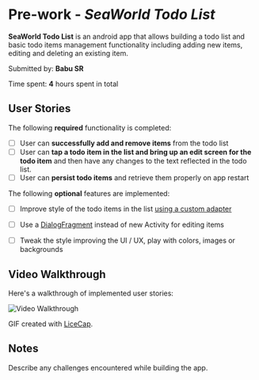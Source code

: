 # Pre-work - *SeaWorld Todo List*

**SeaWorld Todo List** is an android app that allows building a todo list and basic todo items management functionality including adding new items, editing and deleting an existing item.

Submitted by: **Babu SR**

Time spent: **4** hours spent in total

## User Stories

The following **required** functionality is completed:

* [ ] User can **successfully add and remove items** from the todo list
* [ ] User can **tap a todo item in the list and bring up an edit screen for the todo item** and then have any changes to the text reflected in the todo list.
* [ ] User can **persist todo items** and retrieve them properly on app restart

The following **optional** features are implemented:

* [ ] Improve style of the todo items in the list [using a custom adapter](http://guides.codepath.com/android/Using-an-ArrayAdapter-with-ListView)
* [ ] Use a [DialogFragment](http://guides.codepath.com/android/Using-DialogFragment) instead of new Activity for editing items
* [ ] Tweak the style improving the UI / UX, play with colors, images or backgrounds


## Video Walkthrough 

Here's a walkthrough of implemented user stories:

<img src='http://i.imgur.com/link/to/your/gif/file.gif' title='Video Walkthrough' width='' alt='Video Walkthrough' />

GIF created with [LiceCap](http://www.cockos.com/licecap/).

## Notes

Describe any challenges encountered while building the app.
